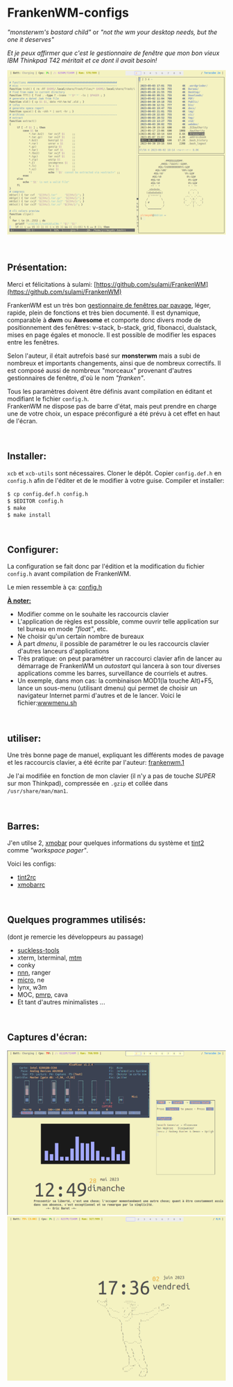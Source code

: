 # FrankenWM-configs 

*"monsterwm's bastard child"* or *"not the wm your desktop needs, but the one
it deserves"*

*Et je peux affirmer que c'est le gestionnaire de fenêtre que mon bon vieux IBM Thinkpad T42 
méritait et ce dont il avait besoin!*
<br>

<img src="frankentiled.png" class="img" alt="Tiled"><br>

<br>

## Présentation:

Merci et félicitations à sulami: [https://github.com/sulami/FrankenWM](https://github.com/sulami/FrankenWM)

FrankenWM est un très bon [gestionnaire de fenêtres par pavage](https://fr.wikipedia.org/wiki/Gestionnaire_de_fen%C3%AAtres_par_pavage),
léger, rapide, plein de fonctions et très bien documenté. Il est dynamique, comparable à **dwm** ou **Awesome** et comporte donc 
divers mode de positionnement des fenêtres: v-stack, b-stack, grid, fibonacci, dualstack, mises en page égales et monocle.
Il est possible de modifier les espaces entre les fenêtres.

Selon l'auteur, il était autrefois basé sur **monsterwm** mais a subi de nombreux et importants changements, 
ainsi que de nombreux correctifs. Il est composé aussi de nombreux "morceaux" provenant d'autres gestionnaires
de fenêtre, d'où le nom *"franken"*.

Tous les paramètres doivent être définis avant compilation en éditant et modifiant le fichier `config.h`.<br>
FrankenWM ne dispose pas de barre d'état, mais peut prendre en charge une de votre choix, un espace préconfiguré a été prévu à cet effet 
en haut de l'écran.

<br>

## Installer:

`xcb` et `xcb-utils` sont nécessaires. Cloner le dépôt. Copier `config.def.h` en `config.h` afin de l'éditer et de le modifier 
à votre guise. Compiler et installer:

    $ cp config.def.h config.h
    $ $EDITOR config.h
    $ make
    $ make install

<br>

## Configurer:

La configuration se fait donc par l'édition et la modification du fichier `config.h` avant compilation de FrankenWM.

Le mien ressemble à ça: [config.h](config.h)

<u>**À noter:**</u>
- Modifier comme on le souhaite les raccourcis clavier  
- L'application de règles est possible, comme ouvrir telle application sur tel bureau en mode *"float"*, etc.
- Ne choisir qu'un certain nombre de bureaux
- À part *dmenu*, il possible de paramétrer le ou les raccourcis clavier d'autres lanceurs d'applications 
- Très pratique: on peut paramétrer un raccourci clavier afin de lancer au démarrage de FrankenWM un *autostart* qui lancera à son tour
diverses applications comme les barres, surveillance de courriels et autres.
- Un exemple, dans mon cas: la combinaison MOD1(la touche Alt)+F5, lance un sous-menu (utilisant dmenu) qui permet de choisir
un navigateur Internet parmi d'autres et de le lancer. Voici le fichier:[wwwmenu.sh](wwwmenu.sh)
 
<br>

## utiliser:

Une très bonne page de manuel, expliquant les différents modes de pavage et les raccourcis clavier, a été écrite par l'auteur:
[frankenwm.1](https://github.com/sulami/frankenwm/blob/master/frankenwm.1)

Je l'ai modifiée en fonction de mon clavier (il n'y a pas de touche *SUPER* sur mon Thinkpad), compressée en `.gzip` 
et collée dans `/usr/share/man/man1`.

<br>

## Barres:
J'en utilse 2, [xmobar](https://codeberg.org/xmobar/xmobar) pour quelques informations du système et [tint2](https://gitlab.com/o9000/tint2/)
 comme *"workspace pager"*.

Voici les configs:
- [tint2rc](tint2rc)
- [xmobarrc](xmobarrc)

<br>

## Quelques programmes utilisés:

(dont je remercie les développeurs au passage)
- [suckless-tools](https://tools.suckless.org/)
- xterm, lxterminal, [mtm](https://github.com/deadpixi/mtm)
- conky
- [nnn](https://github.com/jarun/nnn), ranger
- [micro](https://micro-editor.github.io/), ne
- lynx, w3m
- MOC, [pmrp](https://github.com/hakerdefo/pmrp), cava
- Et tant d'autres minimalistes ...

<br>

## Captures d'écran:

<img src="frankenfloat.png" class="img" alt="Float">
<img src="frankenwm.png" class="img" alt="Home">

